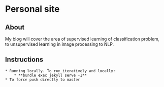 # Personal site

## About
My blog will cover the area of supervised learning of classification problem, to unsupervised learning in image processing to NLP.

## Instructions
    * Running locally. To run iteratively and locally:
        * **bundle exec jekyll serve -I**
    * To force push directly to master
